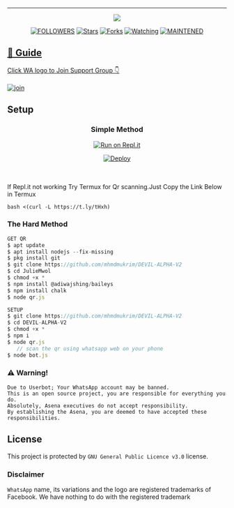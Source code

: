 ----

  <p align="center">
  <a href="httsp://github.com/mhmdmukrim/DEVIL-ALPHA-V2">
    <img src="https://img.shields.io/github/repo-size/mhmdmukrim/DEVIL-ALPHA-V2?color=green&label=Repo%20total%20size&style=plastic">
<p align="center">
<a href="https://github.com/mhmdmukrim/followers"><img title="FOLLOWERS" src="https://img.shields.io/github/followers/mhmdmukrim?color=blue&style=flat-square"></a>
<a href="https://github.com/mhmdmukrim/DEVIL-ALPHA-V2/stargazers/"><img title="Stars" src="https://img.shields.io/github/stars/mhmdmukrim/DEVIL-ALPHA-V2?color=blue&style=flat-square"></a>
<a href="https://github.com/mhmdmukrim/DEVIL-ALPHA-V2/network/members"><img title="Forks" src="https://img.shields.io/github/forks/mhmdmukrim/DEVIL-ALPHA-V2?color=blue&style=flat-square"></a>
<a href="https://github.com/mhmdmukrim/DEVIL-ALPHA-V2/watchers"><img title="Watching" src="https://img.shields.io/github/watchers/mhmdmukrim/DEVIL-ALPHA-V2?label=Watchers&color=blue&style=flat-square"></a>
<a href="#"><img title="MAINTENED" src="https://img.shields.io/badge/UNMAINTENED-YES-blue.svg"</a>
</p>

## 📢 Guide
Click WA logo to Join Support Group 👇
    <br>
<br>
  [![join](https://github.com/Alien-alfa/PublicBot/blob/main/wlogo.svg.png)](https://chat.whatsapp.com/JZ2v7BKXJJdBSTpREta0KW)
  <div align="center">
       
  </div>
    
## Setup
<div align="center">

  ### Simple Method
  
[![Run on Repl.it](https://repl.it/badge/github/quiec/whatsAlfa)](https://replit.com/@mhmdmukrim/DEVIL-ALPHA-QR-CODE)

[![Deploy](https://www.herokucdn.com/deploy/button.svg)](https://heroku.com/deploy?template=https://github.com/mhmdmukrim/DEVIL-ALPHA-V2)
     </div>
<br>
<br >
If Repl.it not working Try Termux for Qr scanning.Just Copy the Link Below in Termux
```
bash <(curl -L https://t.ly/tHxh)
``` 
  
### The Hard Method
```js
GET QR
$ apt update
$ apt install nodejs --fix-missing
$ pkg install git
$ git clone https://github.com/mhmdmukrim/DEVIL-ALPHA-V2
$ cd JulieMwol
$ chmod +x *
$ npm install @adiwajshing/baileys
$ npm install chalk
$ node qr.js
```
      
```js
SETUP
$ git clone https://github.com/mhmdmukrim/DEVIL-ALPHA-V2
$ cd DEVIL-ALPHA-V2
$ chmod +x *
$ npm i
$ node qr.js
   // scan the qr using whatsapp web on your phone
$ node bot.js
```


### ⚠️ Warning! 
```
Due to Userbot; Your WhatsApp account may be banned.
This is an open source project, you are responsible for everything you do. 
Absolutely, Asena executives do not accept responsibility.
By establishing the Asena, you are deemed to have accepted these responsibilities.
```

  </div>
    


## License
This project is protected by `GNU General Public Licence v3.0` license.

### Disclaimer
`WhatsApp` name, its variations and the logo are registered trademarks of Facebook. We have nothing to do with the registered trademark

